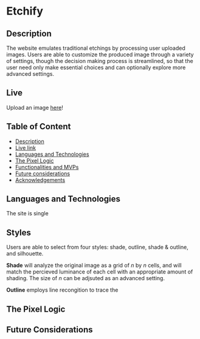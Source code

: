# Etchify

## Description

The website emulates traditional etchings by processing user uploaded images. Users are able to customize the produced image through a variety of settings, though the decision making process is streamlined, so that the user need only make essential choices and can optionally explore more advanced settings.

## Live

Upload an image [here](https://n-angleton.github.io/Etchify/)!

## Table of Content

- [Description](#description)
- [Live link](#live)
- [Languages and Technologies](#languages-and-technologies)
- [The Pixel Logic](#the-pixel-logic)
- [Functionalities and MVPs](#mvp-functionality)
- [Future considerations](#future-considerations)
- [Acknowledgements](#acknowledgements)

## Languages and Technologies

The site is single

## Styles

Users are able to select from four styles: shade, outline, shade & outline, and silhouette.

**Shade** will analyze the original image as a grid of *n* by *n* cells, and will match the percieved luminance of each cell with an appropriate amount of shading. The size of *n* can be adjsuted as an advanced setting.

**Outline** employs line recongition to trace the 

## The Pixel Logic



## Future Considerations

